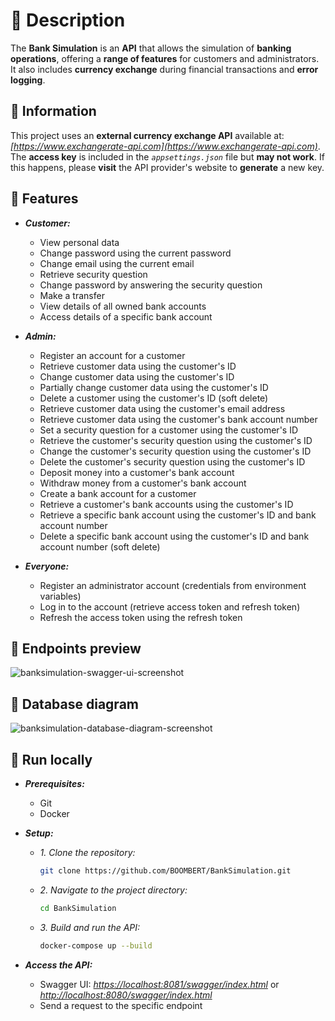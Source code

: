 ﻿# 🔹 Description
The __Bank Simulation__ is an __API__ that allows the simulation of __banking operations__, offering a __range of features__ for customers and administrators.
It also includes __currency exchange__ during financial transactions and __error logging__.

## 🔹 Information
This project uses an __external currency exchange API__ available at: *[https://www.exchangerate-api.com](https://www.exchangerate-api.com)*. 
The __access key__ is included in the *`appsettings.json`* file but __may not work__. 
If this happens, please __visit__ the API provider's website to __generate__ a new key.

## 🔹 Features
- __*Customer:*__
	- View personal data
	- Change password using the current password
	- Change email using the current email
	- Retrieve security question
	- Change password by answering the security question
	- Make a transfer
	- View details of all owned bank accounts
	- Access details of a specific bank account

- __*Admin:*__
	- Register an account for a customer
	- Retrieve customer data using the customer's ID
	- Change customer data using the customer's ID
	- Partially change customer data using the customer's ID
	- Delete a customer using the customer's ID (soft delete)
	- Retrieve customer data using the customer's email address
	- Retrieve customer data using the customer's bank account number
	- Set a security question for a customer using the customer's ID
	- Retrieve the customer's security question using the customer's ID
	- Change the customer's security question using the customer's ID
  	- Delete the customer's security question using the customer's ID
	- Deposit money into a customer's bank account
	- Withdraw money from a customer's bank account
	- Create a bank account for a customer
	- Retrieve a customer's bank accounts using the customer's ID
	- Retrieve a specific bank account using the customer's ID and bank account number
	- Delete a specific bank account using the customer's ID and bank account number (soft delete)

- __*Everyone:*__
	- Register an administrator account (credentials from environment variables)
	- Log in to the account (retrieve access token and refresh token)
	- Refresh the access token using the refresh token

## 🔹 Endpoints preview
![banksimulation-swagger-ui-screenshot](https://github.com/user-attachments/assets/ee09d3d7-1ba2-47a1-bf7c-76bfc6606080)

## 🔹 Database diagram
![banksimulation-database-diagram-screenshot](https://github.com/user-attachments/assets/82aa1a4f-845b-40b6-b470-90c010c8a9b0)

## 🔹 Run locally
- __*Prerequisites:*__
	- Git
	- Docker

- __*Setup:*__
	- *1. Clone the repository:*
		```bash		
	    git clone https://github.com/BOOMBERT/BankSimulation.git
		```
	- *2. Navigate to the project directory:*
		```bash			
	    cd BankSimulation
		```
	- *3. Build and run the API:*
		```bash	
	    docker-compose up --build
		```

- __*Access the API:*__
	- Swagger UI: *[https://localhost:8081/swagger/index.html](https://localhost:8081/swagger/index.html)* or *[http://localhost:8080/swagger/index.html](http://localhost:8080/swagger/index.html)*
	- Send a request to the specific endpoint
